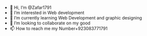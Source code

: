 - 👋 Hi, I’m @Zafar1791
- 👀 I’m interested in Web development 
- 🌱 I’m currently learning Web Development and graphic designing
- 💞️ I’m looking to collaborate on my good 
- 📫 How to reach me my Number+923083771791

<!---
Zafar1791/Zafar1791 is a ✨ special ✨ repository because its `README.md` (this file) appears on your GitHub profile.
You can click the Preview link to take a look at your changes.
--->
